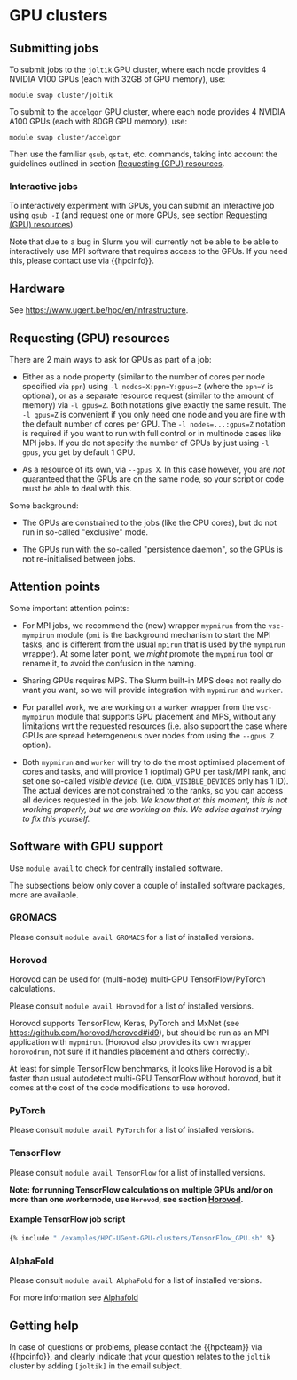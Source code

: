 # GPU clusters

## Submitting jobs

To submit jobs to the `joltik` GPU cluster, where each node provides 4
NVIDIA V100 GPUs (each with 32GB of GPU memory), use:

```
module swap cluster/joltik
```

To submit to the `accelgor` GPU cluster, where each node provides 4
NVIDIA A100 GPUs (each with 80GB GPU memory), use:

```
module swap cluster/accelgor
```

Then use the familiar `qsub`, `qstat`, etc. commands, taking into
account the guidelines outlined in
section [Requesting (GPU) resources](./#requesting-gpu-resources).

### Interactive jobs

To interactively experiment with GPUs, you can submit an interactive job
using `qsub -I` (and request one or more GPUs, see
section [Requesting (GPU) resources](./#requesting-gpu-resources)).

Note that due to a bug in Slurm you will currently not be able to be
able to interactively use MPI software that requires access to the GPUs.
If you need this, please contact use via {{hpcinfo}}.

## Hardware

See <https://www.ugent.be/hpc/en/infrastructure>.

## Requesting (GPU) resources

There are 2 main ways to ask for GPUs as part of a job:

-   Either as a node property (similar to the number of cores per node
    specified via `ppn`) using `-l nodes=X:ppn=Y:gpus=Z` (where the
    `ppn=Y` is optional), or as a separate resource request (similar to
    the amount of memory) via `-l gpus=Z`. Both notations give exactly
    the same result. The `-l gpus=Z` is convenient if you only need one
    node and you are fine with the default number of cores per GPU. The
    `-l nodes=...:gpus=Z` notation is required if you want to run with
    full control or in multinode cases like MPI jobs. If you do not
    specify the number of GPUs by just using `-l gpus`, you get by
    default 1 GPU.

-   As a resource of its own, via `--gpus X`. In this case however, you
    are *not* guaranteed that the GPUs are on the same node, so your
    script or code must be able to deal with this.

<!-- %  TODO We are providing a parallel wrapper ``wurker'' in the ``vsc-mympirun'' module to help with this
%  (and with other more usual parallel work, similar to the usual ``worker'' or ``atools'' tools).
%\item As a partial node resource, via ``-l nodes=...:mps=Z'' or ``-l mps=Z''.
%  This triggers the Multi-Process Service (MPS, see https://docs.nvidia.com/deploy/pdf/CUDA_Multi_Process_Service_Overview.pdf),
%  a way to ask for part of a GPU. The ``mps=`` value is a percentage of a GPU, and when submitting the job,
%  you typically ask for a multiple of 100. The jobscript can then hand out portions of this (e.g. 50 per task) to the actual work.
%  This is useful when a single application or MPI task cannot utilise a single/full GPU, and there are many other similar tasks that
%  need to be processed or increasing the MPI ranks gives a speedup (e.g. when there is a significant portion of CPU work in the code).
%  Unfortunately, this is not a silver bullet, and might require some experimenting to found out any potential benefits and proper tuning.
%  TODO: how can a user now that an application is not using the full gpu resources?
%  TODO this needs testing and there are some constraints (e.g. one mps job per node and thus one user per node using MPS)
%  TODO needs proper integration with mypmirun / wurker
%  TODO add separate section on MPS -->

Some background:

-   The GPUs are constrained to the jobs (like the CPU cores), but do
    not run in so-called "exclusive" mode.

-   The GPUs run with the so-called "persistence daemon", so the GPUs is
    not re-initialised between jobs.

<!-- %  TODO: we need to fix this in the pro/epilogue scripts? is this similar to regular RAM? -->

<!-- %TODO: add examples ? -->

## Attention points

Some important attention points:

-   For MPI jobs, we recommend the (new) wrapper `mypmirun` from the
    `vsc-mympirun` module (`pmi` is the background mechanism to start
    the MPI tasks, and is different from the usual `mpirun` that is used
    by the `mympirun` wrapper). At some later point, we *might* promote
    the `mypmirun` tool or rename it, to avoid the confusion in the
    naming.

-   Sharing GPUs requires MPS. The Slurm built-in MPS does not really do
    want you want, so we will provide integration with `mypmirun` and
    `wurker`.

-   For parallel work, we are working on a `wurker` wrapper from the
    `vsc-mympirun` module that supports GPU placement and MPS, without
    any limitations wrt the requested resources (i.e. also support the
    case where GPUs are spread heterogeneous over nodes from using the
    `--gpus Z` option).

-   Both `mypmirun` and `wurker` will try to do the most optimised
    placement of cores and tasks, and will provide 1 (optimal) GPU per
    task/MPI rank, and set one so-called *visible device* (i.e.
    `CUDA_VISIBLE_DEVICES` only has 1 ID). The actual devices are not
    constrained to the ranks, so you can access all devices requested in
    the job. *We know that at this moment, this is not working properly, but we are working on this. We advise against trying to fix this yourself.*

  <!-- % TODO: this is still not the case, due to bugs in slurm. For now, you will probably do not get optimal placement and/or more
  %than one visible device.
  %TODO: we need an easy way to toggle this behaviour.
  %TODO: should be configurable from qsub somehow. Or we need to wait for fix or patch it ourself. -->

<!-- %TODO: add section on mypmirun, but has nothing to do with joltik. It works on all ugent/slurm clusters with and supports intelmpi.
%Main advantages are single tool instead of per-MPI mpirun flavour, improved accouting and faster startup. -->

## Software with GPU support

Use `module avail` to check for centrally installed software.

The subsections below only cover a couple of installed software
packages, more are available.

### GROMACS

Please consult `module avail GROMACS` for a list of installed versions.

### Horovod

Horovod can be used for (multi-node) multi-GPU TensorFlow/PyTorch
calculations.

Please consult `module avail Horovod` for a list of installed versions.

Horovod supports TensorFlow, Keras, PyTorch and MxNet (see
<https://github.com/horovod/horovod#id9>), but should be run as an MPI
application with `mypmirun`. (Horovod also provides its own wrapper
`horovodrun`, not sure if it handles placement and others correctly).

At least for simple TensorFlow benchmarks, it looks like Horovod is a
bit faster than usual autodetect multi-GPU TensorFlow without horovod,
but it comes at the cost of the code modifications to use horovod.

<!--
%TODO: use NCCL version (only check is to export NCCL_DEBUG=INFO)
%TODO: NCCL tuning https://docs.nvidia.com/deeplearning/sdk/nccl-developer-guide/docs/env.html
%-> joltik: NCCL_NET_GDR_LEVEL=4 -> in environment -->

### PyTorch

Please consult `module avail PyTorch` for a list of installed versions.

### TensorFlow

Please consult `module avail TensorFlow` for a list of installed
versions.

**Note: for running TensorFlow calculations on multiple GPUs and/or on more than one workernode, use `Horovod`, see section [Horovod](./#horovod).**

#### Example TensorFlow job script

```bash title="TensorFlow_GPU.sh"
{% include "./examples/HPC-UGent-GPU-clusters/TensorFlow_GPU.sh" %}
```

<!-- %TODO: add intel cpu params (only for cpu, but mention it anyway) and data format (channel_first  / NCHW)
% OMP_NUM_THREADS=$PBS_VARIABLE_FOR_CORES
% KMP_BLOCKTIME=0
% KMP_AFFINITY="granularity=fine,verbose,compact,1,0"
% KMP_SETTINGS=1

%TODO: quid tensorcores and bfloat16 etc etc?

%TODO: even on single node, horovod is faster (5\%) with nccl? (at least for simple benchmark) -->

### AlphaFold

Please consult `module avail AlphaFold` for a list of installed
versions. 

For more information see [Alphafold](./alphafold)

## Getting help

In case of questions or problems, please contact the {{hpcteam}} via {{hpcinfo}}, and clearly
indicate that your question relates to the `joltik` cluster by adding
`[joltik]` in the email subject.
